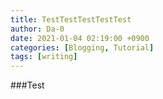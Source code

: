 ```yaml
---
title: TestTestTestTestTest
author: Da-0
date: 2021-01-04 02:19:00 +0900
categories: [Blogging, Tutorial]
tags: [writing]
---
```


###Test